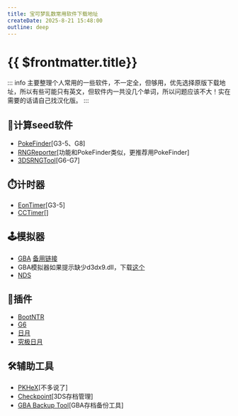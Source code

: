 ```yaml
---
title: 宝可梦乱数常用软件下载地址
createDate: 2025-8-21 15:48:00
outline: deep
---
```


# {{ $frontmatter.title}}

::: info
主要整理个人常用的一些软件，不一定全，但够用，优先选择原版下载地址，所以有些可能只有英文，但软件内一共没几个单词，所以问题应该不大！实在需要的话请自己找汉化版。
:::

## 🌱计算seed软件

- [PokeFinder](https://github.com/Admiral-Fish/PokeFinder/releases)[G3-5、G8]
- [RNGReporter](https://github.com/Admiral-Fish/RNGReporter/releases)[功能和PokeFinder类似，更推荐用PokeFinder]
- [3DSRNGTool](https://github.com/wwwwwwzx/3DSRNGTool/releases)[G6-G7]

## ⏱️计时器

- [EonTimer](https://github.com/DasAmpharos/EonTimer/releases)[G3-5]
- [CCTimer](https://blog.bzl-web.com/entry/2090/11/11/000000#CCTimer)[]

## 🕹️模拟器

- [GBA](https://tasvideos.org/EmulatorResources/VBA) [备用链接](https://github.com/TASEmulators/vba-rerecording/releases)
- GBA模拟器如果提示缺少d3dx9.dll，下载[这个](https://www.microsoft.com/zh-cn/download/details.aspx?id=35)
- [NDS](https://github.com/TASEmulators/desmume/releases)

## 🔌插件

- [BootNTR](https://github.com/Nanquitas/BootNTR/releases)
- [G6](https://gbatemp.net/threads/pokecalcntr-for-gen-6-the-rng-tool-suite-for-the-3ds.473221/)
- [日月](https://gbatemp.net/threads/wip-pokecalcntr-iv-and-nature-overlay-plugin-for-sun-and-moon.460524/)
- [究极日月](https://gbatemp.net/threads/pcalc-usum-the-rng-plugin-for-ultra-sun-and-ultra-moon.489643/)

## 🛠️辅助工具

- [PKHeX](https://projectpokemon.org/home/files/file/1-pkhex/)[不多说了]
- [Checkpoint](https://github.com/BernardoGiordano/Checkpoint/releases)[3DS存档管理]
- [GBA Backup Tool](https://tieba.baidu.com/p/8095409085)[GBA存档备份工具]
